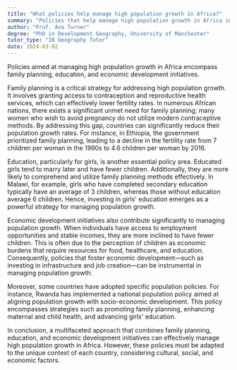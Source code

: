 ```yaml
---
title: "What policies help manage high population growth in Africa?"
summary: "Policies that help manage high population growth in Africa include family planning, education, and economic development initiatives."
author: "Prof. Ava Turner"
degree: "PhD in Development Geography, University of Manchester"
tutor_type: "IB Geography Tutor"
date: 2024-03-02
---
```


Policies aimed at managing high population growth in Africa encompass family planning, education, and economic development initiatives.

Family planning is a critical strategy for addressing high population growth. It involves granting access to contraception and reproductive health services, which can effectively lower fertility rates. In numerous African nations, there exists a significant unmet need for family planning; many women who wish to avoid pregnancy do not utilize modern contraceptive methods. By addressing this gap, countries can significantly reduce their population growth rates. For instance, in Ethiopia, the government prioritized family planning, leading to a decline in the fertility rate from $7$ children per woman in the 1990s to $4.6$ children per woman by 2016.

Education, particularly for girls, is another essential policy area. Educated girls tend to marry later and have fewer children. Additionally, they are more likely to comprehend and utilize family planning methods effectively. In Malawi, for example, girls who have completed secondary education typically have an average of $3$ children, whereas those without education average $6$ children. Hence, investing in girls' education emerges as a powerful strategy for managing population growth.

Economic development initiatives also contribute significantly to managing population growth. When individuals have access to employment opportunities and stable incomes, they are more inclined to have fewer children. This is often due to the perception of children as economic burdens that require resources for food, healthcare, and education. Consequently, policies that foster economic development—such as investing in infrastructure and job creation—can be instrumental in managing population growth.

Moreover, some countries have adopted specific population policies. For instance, Rwanda has implemented a national population policy aimed at aligning population growth with socio-economic development. This policy encompasses strategies such as promoting family planning, enhancing maternal and child health, and advancing girls' education.

In conclusion, a multifaceted approach that combines family planning, education, and economic development initiatives can effectively manage high population growth in Africa. However, these policies must be adapted to the unique context of each country, considering cultural, social, and economic factors.
    